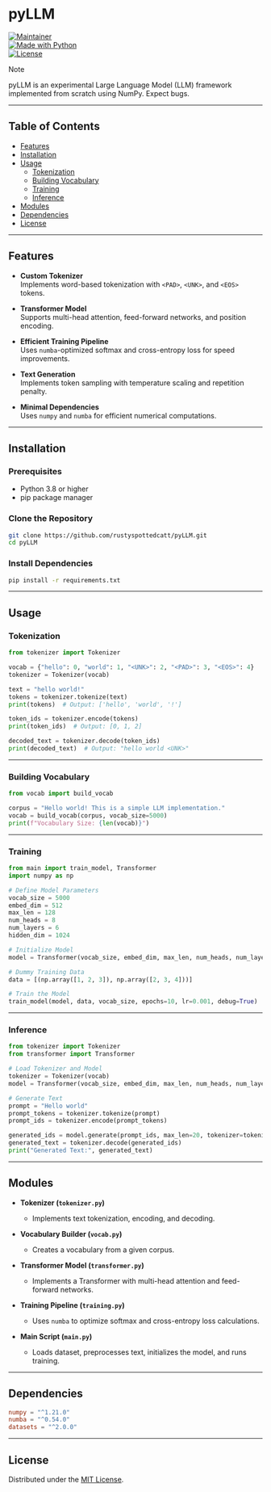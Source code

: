 # pyLLM

[![Maintainer](https://img.shields.io/badge/maintainer-rustyspottedcatt-blue)](https://github.com/YourGitHubUsername)  
[![Made with Python](https://img.shields.io/badge/Made%20with-Python-3776AB.svg)](https://www.python.org/)  
[![License](https://img.shields.io/badge/License-MIT-blue)](https://choosealicense.com/licenses/mit/)  

> [!NOTE]  
> pyLLM is an experimental Large Language Model (LLM) framework implemented from scratch using NumPy. Expect bugs.

---

## Table of Contents

- [Features](#features)
- [Installation](#installation)
- [Usage](#usage)
  - [Tokenization](#tokenization)
  - [Building Vocabulary](#building-vocabulary)
  - [Training](#training)
  - [Inference](#inference)
- [Modules](#modules)
- [Dependencies](#dependencies)
- [License](#license)

---

## Features

- **Custom Tokenizer**  
  Implements word-based tokenization with `<PAD>`, `<UNK>`, and `<EOS>` tokens.
  
- **Transformer Model**  
  Supports multi-head attention, feed-forward networks, and position encoding.

- **Efficient Training Pipeline**  
  Uses `numba`-optimized softmax and cross-entropy loss for speed improvements.

- **Text Generation**  
  Implements token sampling with temperature scaling and repetition penalty.

- **Minimal Dependencies**  
  Uses `numpy` and `numba` for efficient numerical computations.

---

## Installation

### Prerequisites

- Python 3.8 or higher  
- pip package manager  

### Clone the Repository

```sh
git clone https://github.com/rustyspottedcatt/pyLLM.git
cd pyLLM
```

### Install Dependencies

```sh
pip install -r requirements.txt
```

---

## Usage

### Tokenization

```python
from tokenizer import Tokenizer

vocab = {"hello": 0, "world": 1, "<UNK>": 2, "<PAD>": 3, "<EOS>": 4}
tokenizer = Tokenizer(vocab)

text = "hello world!"
tokens = tokenizer.tokenize(text)
print(tokens)  # Output: ['hello', 'world', '!']

token_ids = tokenizer.encode(tokens)
print(token_ids)  # Output: [0, 1, 2]

decoded_text = tokenizer.decode(token_ids)
print(decoded_text)  # Output: "hello world <UNK>"
```

---

### Building Vocabulary

```python
from vocab import build_vocab

corpus = "Hello world! This is a simple LLM implementation."
vocab = build_vocab(corpus, vocab_size=5000)
print(f"Vocabulary Size: {len(vocab)}")
```

---

### Training

```python
from main import train_model, Transformer
import numpy as np

# Define Model Parameters
vocab_size = 5000
embed_dim = 512
max_len = 128
num_heads = 8
num_layers = 6
hidden_dim = 1024

# Initialize Model
model = Transformer(vocab_size, embed_dim, max_len, num_heads, num_layers, hidden_dim)

# Dummy Training Data
data = [(np.array([1, 2, 3]), np.array([2, 3, 4]))]

# Train the Model
train_model(model, data, vocab_size, epochs=10, lr=0.001, debug=True)
```

---

### Inference

```python
from tokenizer import Tokenizer
from transformer import Transformer

# Load Tokenizer and Model
tokenizer = Tokenizer(vocab)
model = Transformer(vocab_size, embed_dim, max_len, num_heads, num_layers, hidden_dim)

# Generate Text
prompt = "Hello world"
prompt_tokens = tokenizer.tokenize(prompt)
prompt_ids = tokenizer.encode(prompt_tokens)

generated_ids = model.generate(prompt_ids, max_len=20, tokenizer=tokenizer, temperature=1.0)
generated_text = tokenizer.decode(generated_ids)
print("Generated Text:", generated_text)
```

---

## Modules

- **Tokenizer (`tokenizer.py`)**  
  - Implements text tokenization, encoding, and decoding.

- **Vocabulary Builder (`vocab.py`)**  
  - Creates a vocabulary from a given corpus.

- **Transformer Model (`transformer.py`)**  
  - Implements a Transformer with multi-head attention and feed-forward networks.

- **Training Pipeline (`training.py`)**  
  - Uses `numba` to optimize softmax and cross-entropy loss calculations.

- **Main Script (`main.py`)**  
  - Loads dataset, preprocesses text, initializes the model, and runs training.

---

## Dependencies

```toml
numpy = "^1.21.0"
numba = "^0.54.0"
datasets = "^2.0.0"
```

---

## License

Distributed under the [MIT License](https://choosealicense.com/licenses/mit/).